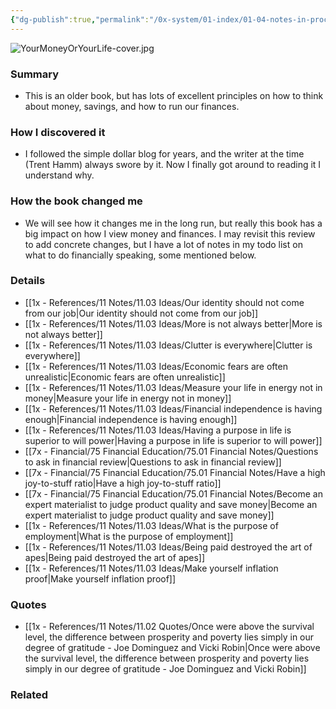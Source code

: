 ```yaml
---
{"dg-publish":true,"permalink":"/0x-system/01-index/01-04-notes-in-process/your-money-or-your-life-joe-dominguez-and-vicki-robin/","title":"Your money or your life - Joe Dominguez and Vicki Robin","dgShowBacklinks":false}
---
```



![YourMoneyOrYourLife-cover.jpg](/img/user/0x%20-%20System/01%20Index/01.04%20Notes%20in%20process/YourMoneyOrYourLife-cover.jpg)
### Summary
- This is an older book, but has lots of excellent principles on how to think about money, savings, and how to run our finances.

### How I discovered it
- I followed the simple dollar blog for years, and the writer at the time (Trent Hamm) always swore by it. Now I finally got around to reading it I understand why.

### How the book changed me
- We will see how it changes me in the long run, but really this book has a big impact on how I view money and finances. I may revisit this review to add concrete changes, but I have a lot of notes in my todo list on what to do financially speaking, some mentioned below.

### Details
- [[1x - References/11 Notes/11.03 Ideas/Our identity should not come from our job\|Our identity should not come from our job]]
- [[1x - References/11 Notes/11.03 Ideas/More is not always better\|More is not always better]]
- [[1x - References/11 Notes/11.03 Ideas/Clutter is everywhere\|Clutter is everywhere]]
- [[1x - References/11 Notes/11.03 Ideas/Economic fears are often unrealistic\|Economic fears are often unrealistic]]
- [[1x - References/11 Notes/11.03 Ideas/Measure your life in energy not in money\|Measure your life in energy not in money]]
- [[1x - References/11 Notes/11.03 Ideas/Financial independence is having enough\|Financial independence is having enough]]
- [[1x - References/11 Notes/11.03 Ideas/Having a purpose in life is superior to will power\|Having a purpose in life is superior to will power]]
- [[7x - Financial/75 Financial Education/75.01 Financial Notes/Questions to ask in financial review\|Questions to ask in financial review]]
- [[7x - Financial/75 Financial Education/75.01 Financial Notes/Have a high joy-to-stuff ratio\|Have a high joy-to-stuff ratio]]
- [[7x - Financial/75 Financial Education/75.01 Financial Notes/Become an expert materialist to judge product quality and save money\|Become an expert materialist to judge product quality and save money]]
- [[1x - References/11 Notes/11.03 Ideas/What is the purpose of employment\|What is the purpose of employment]]
- [[1x - References/11 Notes/11.03 Ideas/Being paid destroyed the art of apes\|Being paid destroyed the art of apes]]
- [[1x - References/11 Notes/11.03 Ideas/Make yourself inflation proof\|Make yourself inflation proof]]

### Quotes
- [[1x - References/11 Notes/11.02 Quotes/Once were above the survival level, the difference between prosperity and poverty lies simply in our degree of gratitude - Joe Dominguez and Vicki Robin\|Once were above the survival level, the difference between prosperity and poverty lies simply in our degree of gratitude - Joe Dominguez and Vicki Robin]]

### Related

